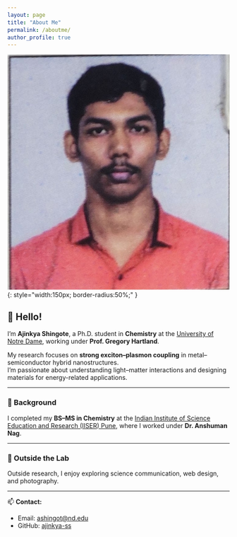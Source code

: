```yaml
---
layout: page
title: "About Me"
permalink: /aboutme/
author_profile: true
---
```

![Ajinkya Shingote](images/bio-photo-2.jpg){: style="width:150px; border-radius:50%;" }

## 👋 Hello!

I’m **Ajinkya Shingote**, a Ph.D. student in **Chemistry** at the [University of Notre Dame](https://chemistry.nd.edu/), working under **Prof. Gregory Hartland**.

My research focuses on **strong exciton–plasmon coupling** in metal–semiconductor hybrid nanostructures.  
I’m passionate about understanding light–matter interactions and designing materials for energy-related applications.

---

### 🧪 Background

I completed my **BS–MS in Chemistry** at the [Indian Institute of Science Education and Research (IISER) Pune](https://www.iiserpune.ac.in/), where I worked under **Dr. Anshuman Nag**.

---

### 🌱 Outside the Lab
Outside research, I enjoy exploring science communication, web design, and photography.

---

📫 **Contact:**  
- Email: ashingot@nd.edu  
- GitHub: [ajinkya-ss](https://github.com/ajinkya-ss)
